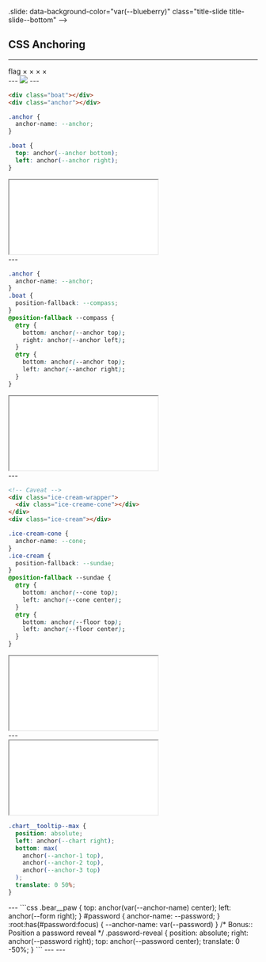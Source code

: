 .slide: data-background-color="var(--blueberry)" class="title-slide title-slide--bottom" -->
## CSS Anchoring
---
<!-- .slide: data-background-color="var(--white)" -->
<div class="support-grid">
  <span class="browser-logo" data-browser="canary"></span>
  <span class="browser-logo" data-browser="chrome"></span>
  <span class="browser-logo" data-browser="edge"></span>
  <span class="browser-logo" data-browser="safari"></span>
  <span class="browser-logo" data-browser="firefox"></span>
  <span class="browser-version" data-supported>
    <span class="material-symbols-outlined">
      flag
    </span>
  </span>
  <span class="browser-version">&times;</span>
  <span class="browser-version">&times;</span>
  <span class="browser-version">&times;</span>
  <span class="browser-version">&times;</span>
</div>
---
<!-- .slide: data-background-color="var(--citric)" -->
<img src="/tpac-2022/assets/tooltip-anatomy.png" />
---
<!-- .slide: data-background-color="var(--off-white)" -->
<div class="code-split">

<div class="code-stack">

```html
<div class="boat"></div>
<div class="anchor"></div>
```

```css
.anchor {
  anchor-name: --anchor;
}

.boat {
  top: anchor(--anchor bottom);
  left: anchor(--anchor right);
}
```
</div>

<iframe class="demo-embed" src="/demos/css-anchoring/basic-boat"></iframe>

</div>
---
<!-- .slide: data-background-color="var(--selective)" -->
<div class="code-split">

<div class="code-stack">

```css
.anchor {
  anchor-name: --anchor;
}
.boat {
  position-fallback: --compass;
}
@position-fallback --compass {
  @try {
    bottom: anchor(--anchor top);
    right: anchor(--anchor left);
  }
  @try {
    bottom: anchor(--anchor top);
    left: anchor(--anchor right);
  }
}
```
</div>

<iframe class="demo-embed" src="/demos/css-anchoring/fallback-boat"></iframe>

</div>
---
<!-- .slide: data-background-color="var(--fuschia)" -->
<div class="code-split">

<div class="code-stack">

```html
<!-- Caveat -->
<div class="ice-cream-wrapper">
  <div class="ice-creame-cone"></div>
</div>
<div class="ice-cream"></div>
```

```css
.ice-cream-cone {
  anchor-name: --cone;
}
.ice-cream {
  position-fallback: --sundae;
}
@position-fallback --sundae {
  @try {
    bottom: anchor(--cone top);
    left: anchor(--cone center);
  }
  @try {
    bottom: anchor(--floor top);
    left: anchor(--floor center);
  }
}
```
</div>

<iframe class="demo-embed" src="/demos/css-anchoring/fallback-ice-cream"></iframe>

</div>
---
<!-- .slide: data-background-color="var(--fuschia)" -->
<div class="code-split code-split--inverted">

<iframe class="demo-embed" src="/demos/css-anchoring/sushi-charts"></iframe>

<div class="code-stack">

```css
.chart__tooltip--max {
  position: absolute;
  left: anchor(--chart right);
  bottom: max(
    anchor(--anchor-1 top),
    anchor(--anchor-2 top),
    anchor(--anchor-3 top)
  );
  translate: 0 50%;
}
```

</div>

</div>
---
<!-- .slide: data-background-color="var(--chateau)" -->
```css
.bear__paw {
  top: anchor(var(--anchor-name) center);
  left: anchor(--form right);
}
#password {
  anchor-name: --password;
}
:root:has(#password:focus) {
  --anchor-name: var(--password)
} 
/* Bonus:: Position a password reveal */
.password-reveal {
  position: absolute;
  right: anchor(--password right);
  top: anchor(--password center);
  translate: 0 -50%;
}
```
---
<!-- .slide: data-background-iframe="/demos/css-anchoring/bear-form" -->
---
<!-- End Section